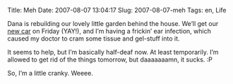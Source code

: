 Title: Meh
Date: 2007-08-07 13:04:17
Slug: 2007-08-07-meh
Tags: en, Life


Dana is rebuilding our lovely little garden behind the house. We’ll get our
[new car][1] on Friday (YAY!), and I’m having a frickin’ ear infection, which
caused my doctor to cram some tissue and gel-stuff into it.

It seems to help, but I’m basically half-deaf now. At least temporarily. I’m
allowed to get rid of the things tomorrow, but daaaaaaamn, it sucks. :P

So, I’m a little cranky. Weeee.

   [1]: http://www.toyota.de/cars/new_cars/yaris/
